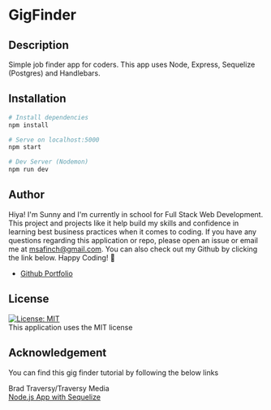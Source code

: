 # GigFinder

## Description

Simple job finder app for coders. This app uses Node, Express, Sequelize (Postgres) and Handlebars. 

## Installation

``` bash
# Install dependencies
npm install

# Serve on localhost:5000
npm start

# Dev Server (Nodemon)
npm run dev
```

## Author

Hiya! I'm Sunny and I'm currently in school for Full Stack Web Development. This project and projects like it help build my skills and confidence in learning best business practices when it comes to coding. If you have any questions regarding this application or repo, please open an issue or email me at msafinch@gmail.com. You can also check out my Github by clicking the link below. Happy Coding! 💛 <br>
- [Github Portfolio](https://github.com/0-Sunny-0)

## License

[![License: MIT](https://img.shields.io/badge/License-MIT-yellow.svg)](https://opensource.org/licenses/MIT)<br>
This application uses the MIT license

## Acknowledgement

You can find this gig finder tutorial by following the below links<br>

Brad Traversy/Traversy Media<br>
[Node.js App with Sequelize](https://www.youtube.com/playlist?list=PLillGF-RfqbZyLc9sMQ72_u3FW9fVxo1p)